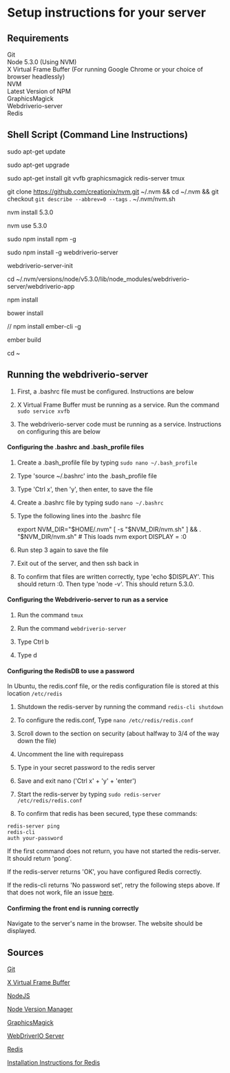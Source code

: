 # Setup instructions for your server

## Requirements
Git  
Node 5.3.0 (Using NVM)  
X Virtual Frame Buffer (For running Google Chrome or your choice of browser headlessly)  
NVM  
Latest Version of NPM  
GraphicsMagick  
Webdriverio-server  
Redis  
## Shell Script (Command Line Instructions)
sudo apt-get update

sudo apt-get upgrade  

sudo apt-get install git vvfb graphicsmagick redis-server tmux

git clone https://github.com/creationix/nvm.git ~/.nvm && cd ~/.nvm && git checkout `git describe --abbrev=0 --tags`
. ~/.nvm/nvm.sh

nvm install 5.3.0

nvm use 5.3.0

sudo npm install npm -g

sudo npm install -g webdriverio-server

webdriverio-server-init

cd ~/.nvm/versions/node/v5.3.0/lib/node_modules/webdriverio-server/webdriverio-app

npm install

bower install

// npm install ember-cli -g

ember build

cd ~

## Running the webdriverio-server
1) First, a .bashrc file must be configured. Instructions are below

2) X Virtual Frame Buffer must be running as a service. Run the command ```sudo service xvfb```

3) The webdriverio-server code must be running as a service. Instructions on configuring this are below

#### Configuring the .bashrc and .bash_profile files
1) Create a .bash_profile file by typing ```sudo nano ~/.bash_profile```

2) Type 'source ~/.bashrc' into the .bash_profile file

3) Type 'Ctrl x', then 'y', then enter, to save the file

4) Create a .bashrc file by typing sudo ```nano ~/.bashrc```

5) Type the following lines into the .bashrc file

    export NVM_DIR="$HOME/.nvm"
    [ -s "$NVM_DIR/nvm.sh" ] && . "$NVM_DIR/nvm.sh" # This loads nvm
    export DISPLAY = :0
    
6) Run step 3 again to save the file

7) Exit out of the server, and then ssh back in

8) To confirm that files are written correctly, type 'echo $DISPLAY'. This should return :0. Then type 'node -v'. This should return 5.3.0.

#### Configuring the Webdriverio-server to run as a service
1) Run the command ```tmux```

2) Run the command ```webdriverio-server```

3) Type Ctrl b

4) Type d

#### Configuring the RedisDB to use a password
In Ubuntu, the redis.conf file, or the redis configuration file is stored at this location ```/etc/redis```

1) Shutdown the redis-server by running the command ```redis-cli shutdown```

1) To configure the redis.conf, Type ```nano /etc/redis/redis.conf```

2) Scroll down to the section on security (about halfway to 3/4 of the way down the file)

3) Uncomment the line with requirepass

4) Type in your secret password to the redis server

5) Save and exit nano ('Ctrl x' + 'y' + 'enter')

6) Start the redis-server by typing ```sudo redis-server /etc/redis/redis.conf```

7) To confirm that redis has been secured, type these commands:

```
redis-server ping
redis-cli
auth your-password
```

If the first command does not return, you have not started the redis-server. It should return 'pong'.

If the redis-server returns 'OK', you have configured Redis correctly.

If the redis-cli returns 'No password set', retry the following steps above. If that does not work, file an issue [here](https://github.com/ciena-blueplanet/webdriverio-server/issues).

#### Confirming the front end is running correctly
Navigate to the server's name in the browser. The website should be displayed.

## Sources
[Git](https://help.ubuntu.com/lts/serverguide/git.html)

[X Virtual Frame Buffer](https://www.x.org/archive/X11R7.6/doc/man/man1/Xvfb.1.xhtml)

[NodeJS](https://nodejs.org/en)

[Node Version Manager](https://github.com/creationix/nvm)

[GraphicsMagick](http://www.graphicsmagick.org/index.html)

[WebDriverIO Server](https://github.com/ciena-blueplanet/webdriverio-server)

[Redis](http://redis.io)

[Installation Instructions for Redis](https://www.digitalocean.com/community/tutorials/how-to-configure-a-redis-cluster-on-ubuntu-14-04)



